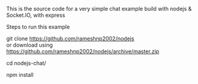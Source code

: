 This is the source code for a very simple chat example build with nodejs & Socket.IO, with express

Steps to run this example

git clone https://github.com/rameshnp2002/nodejs  
or download using https://github.com/rameshnp2002/nodejs/archive/master.zip

cd nodejs-chat/

npm install
